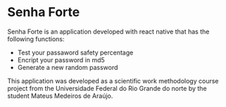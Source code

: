 # Senha Forte
Senha Forte is an application developed with react native that has the following functions:
- Test your passaword safety percentage
- Encript your password in md5
- Generate a new random password

This application was developed as a scientific work methodology course project from the Universidade Federal do Rio Grande do norte by the student Mateus Medeiros de Araújo.

